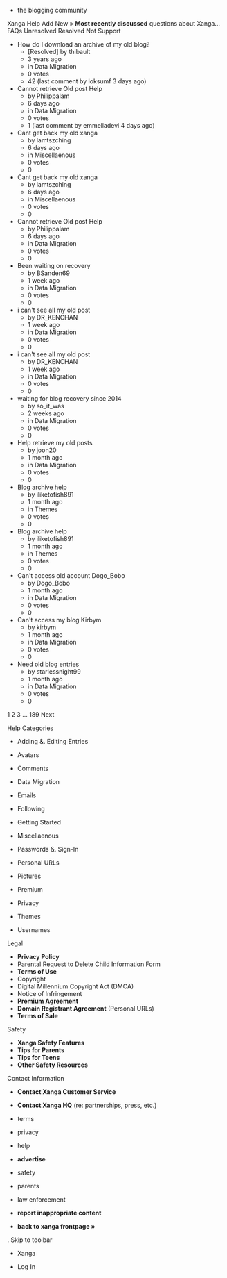 *   the blogging community

Xanga Help Add New » **Most recently discussed** questions about Xanga… FAQs Unresolved Resolved Not Support

*   How do I download an archive of my old blog?
    *   \[Resolved\] by thibault
    *   3 years ago
    *   in Data Migration
    *   0 votes
    *   42 (last comment by loksumf 3 days ago)
*   Cannot retrieve Old post Help
    *   by Philippalam
    *   6 days ago
    *   in Data Migration
    *   0 votes
    *   1 (last comment by emmelladevi 4 days ago)
*   Cant get back my old xanga
    *   by lamtszching
    *   6 days ago
    *   in Miscellaenous
    *   0 votes
    *   0
*   Cant get back my old xanga
    *   by lamtszching
    *   6 days ago
    *   in Miscellaenous
    *   0 votes
    *   0
*   Cannot retrieve Old post Help
    *   by Philippalam
    *   6 days ago
    *   in Data Migration
    *   0 votes
    *   0
*   Been waiting on recovery
    *   by BSanden69
    *   1 week ago
    *   in Data Migration
    *   0 votes
    *   0
*   i can't see all my old post
    *   by DR\_KENCHAN
    *   1 week ago
    *   in Data Migration
    *   0 votes
    *   0
*   i can't see all my old post
    *   by DR\_KENCHAN
    *   1 week ago
    *   in Data Migration
    *   0 votes
    *   0
*   waiting for blog recovery since 2014
    *   by so\_it\_was
    *   2 weeks ago
    *   in Data Migration
    *   0 votes
    *   0
*   Help retrieve my old posts
    *   by joon20
    *   1 month ago
    *   in Data Migration
    *   0 votes
    *   0
*   Blog archive help
    *   by iliketofish891
    *   1 month ago
    *   in Themes
    *   0 votes
    *   0
*   Blog archive help
    *   by iliketofish891
    *   1 month ago
    *   in Themes
    *   0 votes
    *   0
*   Can't access old account Dogo\_Bobo
    *   by Dogo\_Bobo
    *   1 month ago
    *   in Data Migration
    *   0 votes
    *   0
*   Can't access my blog Kirbym
    *   by kirbym
    *   1 month ago
    *   in Data Migration
    *   0 votes
    *   0
*   Need old blog entries
    *   by starlessnight99
    *   1 month ago
    *   in Data Migration
    *   0 votes
    *   0

1 2 3 ... 189 Next

Help Categories

*   Adding &. Editing Entries
*   Avatars
*   Comments
*   Data Migration
*   Emails
*   Following
*   Getting Started
*   Miscellaenous

*   Passwords &. Sign-In
*   Personal URLs
*   Pictures
*   Premium
*   Privacy
*   Themes
*   Usernames

Legal

*   **Privacy Policy**
*   Parental Request to Delete Child Information Form
*   **Terms of Use**
*   Copyright
*   Digital Millennium Copyright Act (DMCA)
*   Notice of Infringement
*   **Premium Agreement**
*   **Domain Registrant Agreement** (Personal URLs)
*   **Terms of Sale**

Safety

*   **Xanga Safety Features**
*   **Tips for Parents**
*   **Tips for Teens**
*   **Other Safety Resources**

Contact Information

*   **Contact Xanga Customer Service**
*   **Contact Xanga HQ** (re: partnerships, press, etc.)

*   terms
*   privacy
*   help
*   **advertise**

*   safety
*   parents
*   law enforcement
*   **report inappropriate content**

*   **back to xanga frontpage »**

<img src="http://pixel.quantserve.com/pixel/p-87h-iNOVooym2.gif" style="display: none" height="1" width="1" alt="Quantcast"/>. Skip to toolbar

*   Xanga

*   Log In